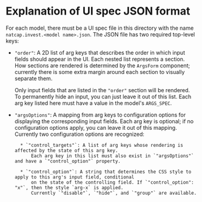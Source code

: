 # Explanation of UI spec JSON format

For each model, there must be a UI spec file in this directory with the name `natcap.invest.<model name>.json`.
The JSON file has two required top-level keys:
* `"order"`: A 2D list of arg keys that describes the order in which input fields should appear in the UI.
    Each nested list represents a section. How sections are rendered is determined by the `ArgsForm` component; 
    currently there is some extra margin around each section to visually separate them.

    Only input fields that are listed in the `"order"` section will be rendered. To permanently hide an input,
    you can just leave it out of this list. Each arg key listed here must have a value in the model's `ARGS_SPEC`.

* `"argsOptions"`: A mapping from arg keys to configuration options for displaying the corresponding input fields.
    Each arg key is optional; if no configuration options apply, you can leave it out of this mapping.
    Currently two configuration options are recognized:

        * `"control_targets"`: A list of arg keys whose rendering is affected by the state of this arg key.
            Each arg key in this list must also exist in `"argsOptions"` and have a `"control_option"` property.
            
        * `"control_option"`: A string that determines the CSS style to apply to this arg's input field, conditional
            on the state of the controlling field. If `"control_option": "x"`, then the style `arg-x` is applied.
            Currently `"disable"`, `"hide"`, and `"group"` are available.
